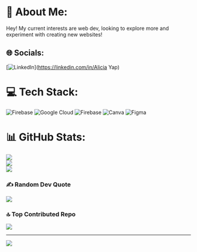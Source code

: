 # 💫 About Me:
Hey! My current interests are web dev, looking to explore more and experiment with creating new websites!<br>


## 🌐 Socials:
[![LinkedIn](https://img.shields.io/badge/LinkedIn-%230077B5.svg?logo=linkedin&logoColor=white)](https://linkedin.com/in/Alicia Yap) 

# 💻 Tech Stack:
![Firebase](https://img.shields.io/badge/firebase-%23039BE5.svg?style=for-the-badge&logo=firebase) ![Google Cloud](https://img.shields.io/badge/GoogleCloud-%234285F4.svg?style=for-the-badge&logo=google-cloud&logoColor=white) ![Firebase](https://img.shields.io/badge/firebase-a08021?style=for-the-badge&logo=firebase&logoColor=ffcd34) ![Canva](https://img.shields.io/badge/Canva-%2300C4CC.svg?style=for-the-badge&logo=Canva&logoColor=white) ![Figma](https://img.shields.io/badge/figma-%23F24E1E.svg?style=for-the-badge&logo=figma&logoColor=white)
# 📊 GitHub Stats:
![](https://github-readme-stats.vercel.app/api?username=wapisai&theme=dark&hide_border=false&include_all_commits=false&count_private=false)<br/>
![](https://github-readme-streak-stats.herokuapp.com/?user=wapisai&theme=dark&hide_border=false)<br/>
![](https://github-readme-stats.vercel.app/api/top-langs/?username=wapisai&theme=dark&hide_border=false&include_all_commits=false&count_private=false&layout=compact)

### ✍️ Random Dev Quote
![](https://quotes-github-readme.vercel.app/api?type=horizontal&theme=radical)

### 🔝 Top Contributed Repo
![](https://github-contributor-stats.vercel.app/api?username=wapisai&limit=5&theme=dark&combine_all_yearly_contributions=true)

---
[![](https://visitcount.itsvg.in/api?id=wapisai&icon=0&color=12)](https://visitcount.itsvg.in)

<!-- Proudly created with GPRM ( https://gprm.itsvg.in ) -->
